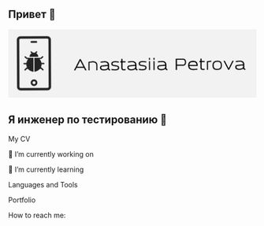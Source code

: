 ## Привет 👋

<!--
**petrova-andm/petrova-andm** is a ✨ _special_ ✨ repository because its `README.md` (this file) appears on your GitHub profile.

Here are some ideas to get you started:

- 🔭 I’m currently working on ...
- 🌱 I’m currently learning ...
- 👯 I’m looking to collaborate on ...
- 🤔 I’m looking for help with ...
- 💬 Ask me about ...
- 📫 How to reach me: ...
- 😄 Pronouns: ...
- ⚡ Fun fact: ...
-->

![Header](https://github.com/petrova-andm/petrova-andm/blob/main/assets/header.png)

## Я инженер по тестированию 🐞

My CV

🔭 I’m currently working on

🌱 I’m currently learning

Languages and Tools

Portfolio

How to reach me:

